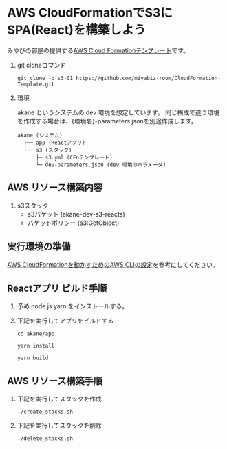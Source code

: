 # AWS CloudFormationでS3にSPA(React)を構築しよう
みやびの部屋の提供する[AWS Cloud Formationテンプレート](https://github.com/miyabiz-room/CloudFormation-Template/tree/main)です。

1.  git cloneコマンド

    ```
    git clone -b s3-01 https://github.com/miyabiz-room/CloudFormation-Template.git
    ```

2.  環境

    akane というシステムの dev 環境を想定しています。
    同じ構成で違う環境を作成する場合は、{環境名}-parameters.jsonを別途作成します。

    ```
    akane (システム)
      ├── app (Reactアプリ)
      └── s3 (スタック)
          ├─ s3.yml (CFnテンプレート)
          └─ dev-parameters.json (dev 環境のパラメータ)
    ```

## AWS リソース構築内容
  1. s3スタック
      - s3バケット (akane-dev-s3-reacts)
      - バケットポリシー (s3:GetObject)


## 実行環境の準備
[AWS CloudFormationを動かすためのAWS CLIの設定](https://qiita.com/miyabiz/items/fed11796f0ea2b7608f4)を参考にしてください。

## Reactアプリ ビルド手順
1.  予め node.js yarn をインストールする。

2.  下記を実行してアプリをビルドする

    ```
    cd akane/app

    yarn install

    yarn build
    ```

## AWS リソース構築手順
1.  下記を実行してスタックを作成

    ```
    ./create_stacks.sh
    ```

2.  下記を実行してスタックを削除

    ```
    ./delete_stacks.sh
    ```
